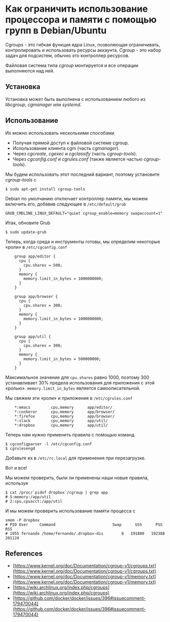 # Как ограничить использование процессора и памяти с помощью групп в Debian/Ubuntu

Cgroups - это гибкая функция ядра Linux, позволяющая ограничивать, контролировать и использовать ресурсы аккаунта. _Cgroup_ - это набор задач для подсистем, обычно это контроллер ресурсов.

Файловая система типа _cgroup_ монтируется и все операции выполняются над ней.

## Установка

Установка может быть выполнена с использованием любого из _libcgroup_, _cgmanager_ или _systemd_.

## Использование

Их можно использовать несколькими способами

* Получая прямой доступ к файловой системе cgroup.
* Использование клиента cgm (часть _cgmanager_).
* Через _cgcreate_, _cgexec_ и _cgclassify_ (часть _cgroup-tools_).
* Через _cgconfig.conf_ и _cgrules.conf_ (также является частью _cgroup-tools_).

Мы будем использовать этот последний вариант, поэтому установите _cgroup-tools_ с

```console
$ sudo apt-get install cgroup-tools
```

Debian по умолчанию отключает контроллер памяти, мы можем включить его, добавив следующее в `/etc/default/grub`

```
GRUB_CMDLINE_LINUX_DEFAULT="quiet cgroup_enable=memory swapaccount=1"
```

Итак, обновите Grub

```console
$ sudo update-grub
```

Теперь, когда среда и инструменты готовы, мы определим некоторые «роли» в `/etc/cgconfig.conf`

```
    group app/editor {
      cpu {
        cpu.shares = 500;
      }
      memory {
        memory.limit_in_bytes = 1000000000;
      }
    }
    
    group app/browser {
      cpu {
        cpu.shares = 300;
      }
      memory {
        memory.limit_in_bytes = 1000000000;
      }
    }
    
    group app/util {
      cpu {
        cpu.shares = 300;
      }
      memory {
        memory.limit_in_bytes = 500000000;
      }
    }
```    

Максимальное значение для `cpu.shares` равно 1000, поэтому 300 устанавливает 30% предела использования для приложения с этой «ролью». `memory.limit_in_bytes` является самоописательной.

Мы свяжем эти «роли» и приложения в `/etc/cgrules.conf`

```
    *:emacs         cpu,memory      app/editor/
    *:conkeror      cpu,memory      app/browser/
    *:firefox       cpu,memory      app/browser/
    *:slack         cpu,memory      app/util/
    *:dropbox       cpu,memory      app/util/
```   

Теперь нам нужно применить правила с помощью команд

```console
$ cgconfigparser -l /etc/cgconfig.conf
$ cgrulesengd
```    

Добавьте их в `/etc/rc.local` для применения при перезагрузке.

Вот и все!

Мы можем проверить, были ли применены наши новые правила, используя

```console
$ cat /proc/`pidof dropbox`/cgroup | grep app
# 5:memory:/app/util
# 2:cpu,cpuacct:/app/util
```

И мы можем проверить использование памяти процесса с

```console
smem -P dropbox    
# PID User     Command                         Swap      USS      PSS      RSS
# 1955 fernando /home/fernando/.dropbox-dis        0   191800   192388   201124
```

## References

*   [https://www.kernel.org/doc/Documentation/cgroup-v1/cgroups.txt](https://www.kernel.org/doc/Documentation/cgroup-v1/cgroups.txt)
*   [https://www.kernel.org/doc/Documentation/cgroup-v1/memory.txt](https://www.kernel.org/doc/Documentation/cgroup-v1/memory.txt)
*   [https://wiki.archlinux.org/index.php/cgroups](https://wiki.archlinux.org/index.php/cgroups)
*   [https://github.com/docker/docker/issues/396#issuecomment-179470044](https://github.com/docker/docker/issues/396#issuecomment-179470044)